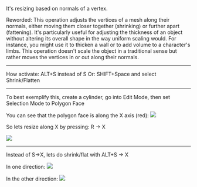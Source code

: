
It's resizing based on normals of a vertex.

Reworded: This operation adjusts the vertices of a mesh along their normals, either moving them closer together (shrinking) or further apart (fattening). It's particularly useful for adjusting the thickness of an object without altering its overall shape in the way uniform scaling would. For instance, you might use it to thicken a wall or to add volume to a character's limbs. This operation doesn't scale the object in a traditional sense but rather moves the vertices in or out along their normals.

---

How activate: ALT+S instead of S
Or: SHIFT+Space and select Shrink/Flatten

---

To best exemplify this, create a cylinder, go into Edit Mode, then set Selection Mode to Polygon Face

You can see that the polygon face is along the X axis (red):
![](https://i.imgur.com/JlxmyTI.png)


So lets resize along X by pressing: R -> X

![](https://i.imgur.com/8BKqix9.png)

----

Instead of S->X, lets do shrink/flat with ALT+S -> X

In one direction:
![](https://i.imgur.com/W3QcdC1.png)

In the other direction:
![](https://i.imgur.com/71nkxGt.png)

